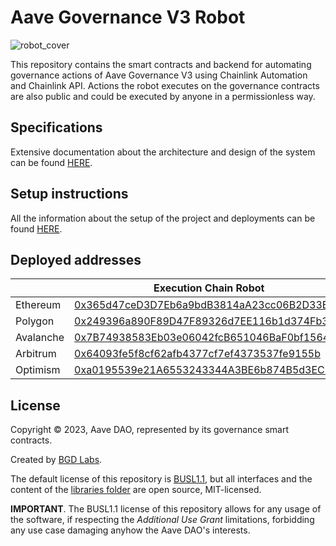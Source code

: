 # Aave Governance V3 Robot

![robot_cover](https://github.com/bgd-labs/aave-governance-v3-robot/assets/22850280/ac98574c-d4ec-4435-9886-f48ea6f9938e)

This repository contains the smart contracts and backend for automating governance actions of Aave Governance V3 using Chainlink Automation and Chainlink API. Actions the robot executes on the governance contracts are also public and could be executed by anyone in a permissionless way.

## Specifications

Extensive documentation about the architecture and design of the system can be found [HERE](./docs/overview.md).

## Setup instructions

All the information about the setup of the project and deployments can be found [HERE](./docs/setup.md).

## Deployed addresses

|  | Execution Chain Robot | Voting Chain Robot | Roots Consumer | Gov Chain Robot |
| --- | --- | --- | --- | --- |
| Ethereum | [0x365d47ceD3D7Eb6a9bdB3814aA23cc06B2D33Ef8](https://etherscan.io/address/0x365d47ceD3D7Eb6a9bdB3814aA23cc06B2D33Ef8) | [0x9aaB9F0b6E19907e346420Edc0d3029Edb5e8616](https://etherscan.io/address/0x9aaB9F0b6E19907e346420Edc0d3029Edb5e8616) | [0x2fa6f0a65886123afd24a575ae4554d0fce8b577](https://etherscan.io/address/0x2fa6f0a65886123afd24a575ae4554d0fce8b577) | [0x011824f238aee05329213d5ae029e899e5412343](https://etherscan.io/address/0x011824f238aee05329213d5ae029e899e5412343) |
| Polygon | [0x249396a890F89D47F89326d7EE116b1d374Fb3A9](https://polygonscan.com/address/0x249396a890F89D47F89326d7EE116b1d374Fb3A9) | [0xbe7998712402B6A63975515A532Ce503437998b7](https://polygonscan.com/address/0xbe7998712402B6A63975515A532Ce503437998b7) | [0xe77af99210ac55939e1ba0bfc6a9a20e1da73b25](https://polygonscan.com/address/0xe77af99210ac55939e1ba0bfc6a9a20e1da73b25) | - |
| Avalanche | [0x7B74938583Eb03e06042fcB651046BaF0bf15644](https://snowtrace.io/address/0x7B74938583Eb03e06042fcB651046BaF0bf15644) | [0x10E49034306EaA663646773C04b7B67E81eD0D52](https://snowtrace.io/address/0x10E49034306EaA663646773C04b7B67E81eD0D52) | [0x6264E51782D739caf515a1Bd4F9ae6881B58621b](https://snowtrace.io/address/0x6264E51782D739caf515a1Bd4F9ae6881B58621b) | - |
| Arbitrum | [0x64093fe5f8cf62afb4377cf7ef4373537fe9155b](https://arbiscan.io/address/0x64093fe5f8cf62afb4377cf7ef4373537fe9155b) | - | - | - |
| Optimism | [0xa0195539e21A6553243344A3BE6b874B5d3EC7b9](https://optimistic.etherscan.io/address/0xa0195539e21A6553243344A3BE6b874B5d3EC7b9) | - | - | - |

## License

Copyright © 2023, Aave DAO, represented by its governance smart contracts.

Created by [BGD Labs](https://bgdlabs.com/).

The default license of this repository is [BUSL1.1](./LICENSE), but all interfaces and the content of the [libraries folder](./src/contracts/libraries/) are open source, MIT-licensed.

**IMPORTANT**. The BUSL1.1 license of this repository allows for any usage of the software, if respecting the *Additional Use Grant* limitations, forbidding any use case damaging anyhow the Aave DAO's interests.
